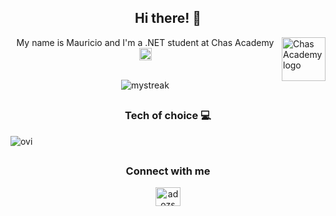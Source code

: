 <h2 align = center>Hi there! 👋</h2>

<img src="https://user-images.githubusercontent.com/113366808/224336356-c09c9402-9e83-44f3-a870-8bae1bf2d7d0.svg" width ="70" height="70" alt="Chas Academy logo" align="right">
<p align="center">My name is Mauricio and I'm a .NET student at Chas Academy <img src="https://user-images.githubusercontent.com/113366808/224347548-c069f9ed-aee0-4f73-bf95-a4784774941e.svg" width ="20" height="20" alt="Chas Academy logo"></p> 
</br>

<div align="center">
<img src="https://github-readme-streak-stats.herokuapp.com/?user=Marremelad&theme=tokyonight" alt="mystreak"/>
</div>

##
<h3 align="center">Tech of choice 💻</h3>
<div align="left">
  <img src="https://github-readme-stats.vercel.app/api/top-langs?username=Marremelad&show_icons=true&locale=en&layout=compact&theme=tokyonight" alt="ovi" />
</div>


##
<h3 align="center">Connect with me</h3>
<p align="center">
<a href="https://www.linkedin.com/in/mauricio-corte-343a6a22a/" target="blank"><img align="center" src="https://raw.githubusercontent.com/rahuldkjain/github-profile-readme-generator/master/src/images/icons/Social/linked-in-alt.svg" alt="adozs" height="30" width="40" /></a>
</p>